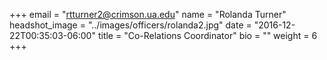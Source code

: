 +++
email = "rtturner2@crimson.ua.edu"
name = "Rolanda Turner"
headshot_image = "../images/officers/rolanda2.jpg"
date = "2016-12-22T00:35:03-06:00"
title = "Co-Relations Coordinator"
bio = ""
weight = 6
+++
